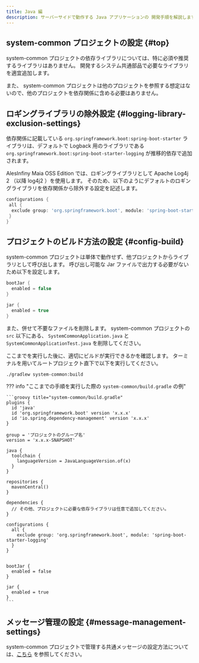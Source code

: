```yaml
---
title: Java 編
description: サーバーサイドで動作する Java アプリケーションの 開発手順を解説します。
---
```


## system-common プロジェクトの設定 {#top}

system-common プロジェクトの依存ライブラリについては、特に必須や推奨するライブラリはありません。
開発するシステム共通部品で必要なライブラリを適宜追加します。

また、 system-common プロジェクトは他のプロジェクトを参照する想定はないので、他のプロジェクトを依存関係に含める必要はありません。

## ロギングライブラリの除外設定 {#logging-library-exclusion-settings}

<!-- textlint-disable ja-technical-writing/sentence-length -->

依存関係に記載している `org.springframework.boot:spring-boot-starter` ライブラリは、デフォルトで Logback 用のライブラリである `org.springframework.boot:spring-boot-starter-logging` が推移的依存で追加されます。

<!-- textlint-enable ja-technical-writing/sentence-length -->

AlesInfiny Maia OSS Edition では、ロギングライブラリとして Apache Log4j 2 （以降 log4j2 ）を使用します。
そのため、以下のようにデフォルトのロギングライブラリを依存関係から除外する設定を記述します。

```groovy title="spring-boot-starter-logging の除外設定"
configurations {
 all {
  exclude group: 'org.springframework.boot', module: 'spring-boot-starter-logging'
 }
}
```

## プロジェクトのビルド方法の設定 {#config-build}

system-common プロジェクトは単体で動作せず、他プロジェクトからライブラリとして呼び出します。
呼び出し可能な Jar ファイルで出力する必要がないため以下を設定します。

```groovy title="system-common/build.gradle"
bootJar {
  enabled = false
}

jar {
  enabled = true
}
```

また、併せて不要なファイルを削除します。
system-common プロジェクトの `src` 以下にある、 `SystemCommonApplication.java` と `SystemCommonApplicationTest.java` を削除してください。

ここまでを実行した後に、適切にビルドが実行できるかを確認します。
ターミナルを用いてルートプロジェクト直下で以下を実行してください。

```shell title="system-common プロジェクトのビルド"
./gradlew system-common:build
```

??? info "ここまでの手順を実行した際の `system-common/build.gradle` の例"

    ```groovy title="system-common/build.gradle"
    plugins {
      id 'java'
      id 'org.springframework.boot' version 'x.x.x'
      id 'io.spring.dependency-management' version 'x.x.x'
    }

    group = 'プロジェクトのグループ名'
    version = 'x.x.x-SNAPSHOT'

    java {
      toolchain {
        languageVersion = JavaLanguageVersion.of(x)
      }
    }

    repositories {
      mavenCentral()
    }

    dependencies {
      // その他、プロジェクトに必要な依存ライブラリは任意で追加してください。
    }

    configurations {
      all {
        exclude group: 'org.springframework.boot', module: 'spring-boot-starter-logging'
      }
    }


    bootJar {
      enabled = false
    }

    jar {
      enabled = true
    }
    ```

## メッセージ管理の設定 {#message-management-settings}

system-common プロジェクトで管理する共通メッセージの設定方法については、[こちら](./message-management.md) を参照してください。
